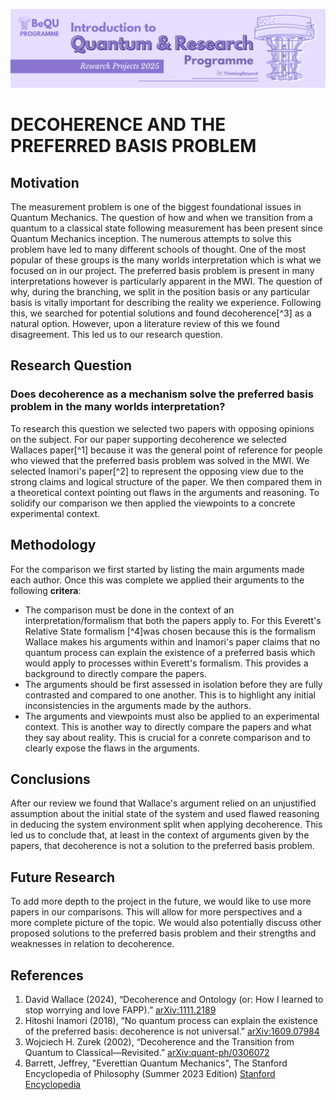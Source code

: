 ![BeyondQuantum Banner for Research Projects](../BeyondQuantum_Banner_Research_Projects_2025.png)

# DECOHERENCE AND THE PREFERRED BASIS PROBLEM

## Motivation
The measurement problem is one of the biggest foundational issues in Quantum Mechanics. The question of how and when we transition from a quantum to a classical state following measurement has been present since Quantum Mechanics inception. The numerous attempts to solve this problem have led to many different schools of thought. One of the most popular of these
groups is the many worlds interpretation which is what we focused on in our project.
The preferred basis problem is present in many interpretations however is particularly apparent in the MWI. The question of why, during the branching, we split in the position basis or any particular
basis is vitally important for describing the reality we experience. Following this, we searched for potential solutions and found decoherence[^3] as a natural option. However, upon a literature review of this
we found disagreement. This led us to our research question.

## Research Question
### Does decoherence as a mechanism solve the preferred basis problem in the many worlds interpretation?
To research this question we selected two papers with opposing opinions on the subject. For our paper supporting decoherence we selected Wallaces paper[^1] because it was the general point of reference for people who viewed that the preferred basis problem was solved in the MWI. We selected Inamori's paper[^2] to represent the opposing view due to the strong claims and logical structure of the paper. We then compared them in a theoretical context pointing out flaws in the arguments and reasoning. To solidify our comparison we then applied the viewpoints to a concrete experimental context.

## Methodology
For the comparison we first started by listing the main arguments made each author. Once this was complete we applied their arguments to the following **critera**:
- The comparison must be done in the context of an interpretation/formalism that both the papers apply to. For this Everett's Relative State formalism [^4]was chosen because this is the formalism Wallace makes his arguments within and Inamori's paper claims that no quantum process can explain the existence of a preferred basis which would apply to processes within Everett's formalism. This provides a background to directly compare the papers.
- The arguments should be first assessed in isolation before they are fully contrasted and compared to one another. This is to highlight any initial inconsistencies in the arguments made by the authors.
- The arguments and viewpoints must also be applied to an experimental context. This is another way to directly compare the papers and what they say about reality. This is crucial for a conrete comparison and to clearly expose the flaws in the arguments.

## Conclusions
After our review we found that Wallace's argument relied on an unjustified assumption about the initial state of the system and used flawed reasoning in deducing the system environment split when applying
decoherence. This led us to conclude that, at least in the context of arguments given by the papers, that decoherence is not a solution to the preferred basis problem.

## Future Research
To add more depth to the project in the future, we would like to use more papers in our comparisons. This will allow for more perspectives and a more complete picture of the topic. We would also
potentially discuss other proposed solutions to the preferred basis problem and their strengths and weaknesses in relation to decoherence.

## References
1. David Wallace (2024), “Decoherence and Ontology (or: How I learned to stop worrying and love FAPP).” [arXiv:1111.2189](https://arxiv.org/abs/1111.2189)
2. Hitoshi Inamori (2018), “No quantum process can explain the existence of the preferred basis: decoherence is not universal.” [arXiv:1609.07984](https://arxiv.org/abs/1609.07984)
3. Wojciech H. Zurek (2002), “Decoherence and the Transition from Quantum to Classical—Revisited.” [arXiv:quant-ph/0306072](https://arxiv.org/pdf/quant-ph/0306072)
4. Barrett, Jeffrey, "Everettian Quantum Mechanics", The Stanford Encyclopedia of Philosophy (Summer 2023 Edition) [Stanford Encyclopedia](https://plato.stanford.edu/entries/qm-everett/)

